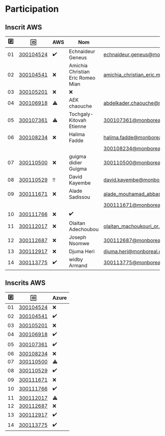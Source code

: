 # Participation


## Inscrit AWS


|:hash:| :id:                   | AWS                | Nom                               | :email:                                          | Type    | Status           |
|------|------------------------|--------------------|-----------------------------------|--------------------------------------------------|---------|------------------|
| 01   | [300104524](300104524) | :heavy_check_mark: | Echnaideur Geneus	                | echnaideur.geneus@monboreal.ca	                 | Student | Approved         |
| 02   | [300104541](300104541) | :x:                | Amichia Christian Eric Romeo Mian	| amichia_christian_eric.mian@monboreal.ca         | Student | Approved         |
| 03   | [300105201](300105201) | :x:                | :x:                |
| 04   | [300106918](300106918) | :warning:          | AEK chaouche                      | abdelkader.chaouche@monboreal.ca                 | Student | Approved |
| 05   | [300107361](300107361) | :warning:          | Tochgaly-Kitovah Etienne          | 300107361@monboreal.ca	                         | Student | Approved         |
| 06   | [300108234](300108234) | :x:                | Halima Fadde                      | halima.fadde@monboreal.ca	                       | Student | Approved         |
|      |                        |                    |                                   | 300108234@monboreal.ca                           | Student | Approved         |
| 07   | [300110500](300110500) | :x:                | guigma didier Guigma              | 300110500@monboreal.ca	                         | Student | Rejected - Final | 
| 08   | [300110529](300110529) | :bangbang:         | David Kayembe	                    | david.kayembe@monboreal.ca	                     | Student | Approved         |
| 09   | [300111671](300111671) | :x:                | Alade Sadissou                    | alade_mouhamad_abbas.sadissou@monboreal.ca       | Student | Approved         |
|      |                        |                    |                                   | 300111671@monboreal.ca                           | Student | Approved         |
| 10   | [300111766](300111766) | :x:                | :heavy_check_mark: |
| 11   | [300112017](300112017) | :x:                | Olaitan Adechoubou                | olaitan_machoukouri_or.adechoubou@monboreal.ca	 | Student | Approved         |
| 12   | [300112687](300112687) | :x:                | Joseph Nsomwe	                    | 300112687@monboreal.ca                           | Student | Approved         |
| 13   | [300112917](300112917) | :x:                | Djuma Heri                        | djuma.heri@monboreal.ca	                         | Student | Approved         |
| 14   | [300113775](300113775) | :heavy_check_mark: | widby Armand	                    | 300113775@monboreal.ca	                         | Student | Approved         |

## Inscrits AWS 







|:hash:| :id:                   | Azure              |
|------|------------------------|--------------------|
| 01   | [300104524](300104524) | :x:                |
| 02   | [300104541](300104541) | :heavy_check_mark: |
| 03   | [300105201](300105201) | :x:                |
| 04   | [300106918](300106918) | :heavy_check_mark: |
| 05   | [300107361](300107361) | :heavy_check_mark: |
| 06   | [300108234](300108234) | :x:                |
| 07   | [300110500](300110500) | :warning:          |
| 08   | [300110529](300110529) | :heavy_check_mark: |
| 09   | [300111671](300111671) | :x:                |
| 10   | [300111766](300111766) | :heavy_check_mark: |
| 11   | [300112017](300112017) | :warning:          |
| 12   | [300112687](300112687) | :x:                |
| 13   | [300112917](300112917) | :heavy_check_mark: |
| 14   | [300113775](300113775) | :heavy_check_mark: |

